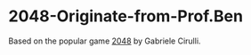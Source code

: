# 2048-Originate-from-Prof.Ben


Based on the popular game [2048](https://github.com/gabrielecirulli/2048) by Gabriele Cirulli.

